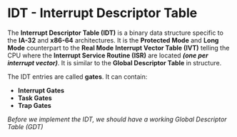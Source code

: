 # IDT - Interrupt Descriptor Table
The **Interrupt Descriptor Table (IDT)** is a binary data structure specific to the **IA-32** and **x86-64** architectures. It is the **Protected Mode** and **Long Mode** counterpart to the **Real Mode** **Interrupt Vector Table (IVT)** telling the CPU where the **Interrupt Service Routine (ISR)** are located ***(one per interrupt vector)***. It is similar to the **Global Descriptor Table** in structure.

The IDT entries are called **gates**. It can contain:
 * **Interrupt Gates**
 * **Task Gates**
 * **Trap Gates**

*Before we implement the IDT, we should have a working Global Descriptor Table (GDT)*
